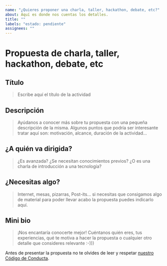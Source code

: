 ```yaml
---
name: "¿Quieres proponer una charla, taller, hackathon, debate, etc?"
about: Aquí es donde nos cuentas los detalles.
title: ""
labels: "estado: pendiente"
assignees: ""
---
```


# Propuesta de charla, taller, hackathon, debate, etc

## Título

> Escribe aquí el título de la actividad

## Descripción

> Ayúdanos a conocer más sobre tu propuesta con una pequeña descripción de la misma. Algunos puntos que podría ser interesante tratar aquí son: motivación, alcance, duración de la actividad...


## ¿A quién va dirigida?

> ¿Es avanzada? ¿Se necesitan conocimientos previos? ¿O es una charla de introducción a una tecnología?

## ¿Necesitas algo?

> Internet, mesas, pizarras, Post-its... si necesitas que consigamos algo de material para poder llevar acabo la propuesta puedes indicarlo aquí.

## Mini bio

> ¡Nos encantaría conocerte mejor! Cuéntanos quién eres, tus experiencias, qué te motiva a hacer la propuesta o cualquier otro detalle que consideres relevante :-)))

Antes de presentar la propuesta no te olvides de leer y respetar [nuestro Código de Conducta](https://github.com/asturiasjs/activities/blob/master/CODE_OF_CONDUCT.md).
